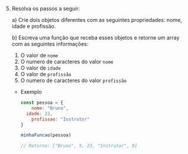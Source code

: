 5. Resolva os passos a seguir: 
    
    a) Crie dois objetos diferentes com as seguintes propriedades: nome, idade e profissão. 
    
    b) Escreva uma função que receba esses objetos e retorne um array com as seguintes informações:
    
    1. O valor de `nome`
    2. O numero de caracteres do valor `nome`
    3. O valor de `idade`
    4. O valor de `profissão`
    5. O numero de caracteres do valor `profissão`
    - Exemplo
        
        ```jsx
        const pessoa = {
        	nome: "Bruno", 
          idade: 23, 
        	profissao: "Instrutor"
        }
        
        minhaFuncao(pessoa)
        
        // Retorno: ["Bruno", 5, 23, "Instrutor", 9]
        ```